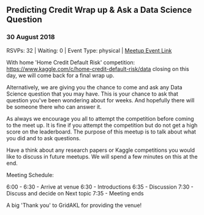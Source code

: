 ## Predicting Credit Wrap up & Ask a Data Science Question
### 30 August 2018
RSVPs: 32 | Waiting: 0 | Event Type: physical | [Meetup Event Link](https://www.meetup.com/Data-Science-Discussion-Auckland/events/253507135)

With home 'Home Credit Default Risk' competition: https://www.kaggle.com/c/home-credit-default-risk/data closing on this day, we will come back for a final wrap up.

Alternatively, we are giving you the chance to come and ask any Data Science question that you may have. This is your chance to ask that question you've been wondering about for weeks. And hopefully there will be someone there who can answer it.

As always we encourage you all to attempt the competition before coming to the meet up. It is fine if you attempt the competition but do not get a high score on the leaderboard. The purpose of this meetup is to talk about what you did and to ask questions.

Have a think about any research papers or Kaggle competitions you would like to discuss in future meetups. We will spend a few minutes on this at the end.

Meeting Schedule:

6:00 - 6:30 - Arrive at venue
6:30 - Introductions
6:35 - Discussion
7:30 - Discuss and decide on Next topic
7:35 - Meeting ends

A big 'Thank you' to GridAKL for providing the venue!
